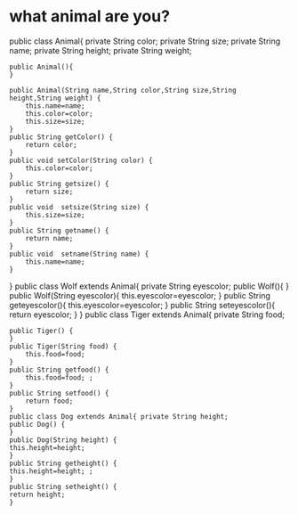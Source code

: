 # what animal are you?
public class Animal{
	private String color;
	private String size;
	private String name;
	private String height;
	private String weight;
	
	public Animal(){
	}
	
	public Animal(String name,String color,String size,String height,String weight) {
		this.name=name;
		this.color=color;
		this.size=size;
	}
	public String getColor() {
		return color;
	}
	public void setColor(String color) {
		this.color=color;
	}
	public String getsize() {
		return size;
	}
	public void  setsize(String size) {
		this.size=size;
	}
	public String getname() {
		return name;
	}
	public void  setname(String name) {
		this.name=name;
	}
}
	public class Wolf extends Animal{
		private String eyescolor;
	public Wolf(){
	}
	public Wolf(String eyescolor){
		this.eyescolor=eyescolor;
	}
	public String geteyescolor(){
		this.eyescolor=eyescolor;
	}
	public String seteyescolor(){
		return eyescolor;
	}
	}
public class Tiger extends Animal{
	private String food;
	
	public Tiger() {
	}
	public Tiger(String food) {
		this.food=food;
	}
	public String getfood() {
		this.food=food; ;
	}
	public String setfood() {
		return food;
	}
	public class Dog extends Animal{ private String height;
	public Dog() {
	}
	public Dog(String height) {
	this.height=height;
	}
	public String getheight() {
	this.height=height; ;
	}
	public String setheight() {
	return height;
	}
